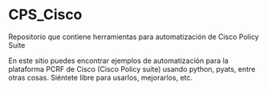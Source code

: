 # CPS_Cisco
Repositorio que contiene herramientas para automatización de Cisco Policy Suite


En este sitio puedes encontrar ejemplos de automatización para la plataforma PCRF de Cisco (Cisco Policy suite) usando python, pyats, entre otras cosas. Siéntete libre para usarlos, mejorarlos, etc.

